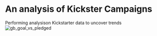 # An analysis of Kickster Campaigns
Performing analysison Kickstarter data to uncover trends
![gb_goal_vs_pledged](path/to/gb_goal_vs_pledged.png)

